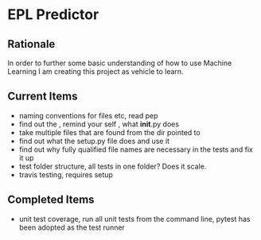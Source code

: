 # EPL Predictor
 
## Rationale
In order to further some basic understanding of how to use Machine 
Learning I am creating this project as vehicle to learn.

## Current Items
- naming conventions for files etc, read pep
- find out the , remind your self , what __init__.py does
- take multiple files that are found from the dir pointed to
- find out what the setup.py file does and use it
- find out why fully qualified file names are necessary in the 
tests and fix it up
- test folder structure, all tests in one folder? Does it scale.
- travis testing, requires setup 

## Completed Items
- unit test coverage, run all unit tests from the command line, pytest has been adopted 
as the test runner
